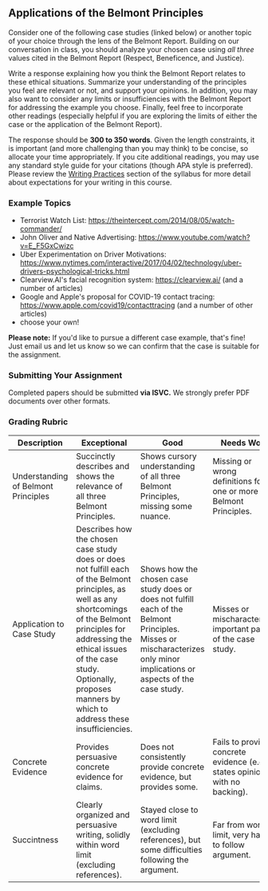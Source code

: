 ## Applications of the Belmont Principles 

Consider one of the following case studies (linked below) or another topic of your choice through the lens of the Belmont Report. Building on our conversation in class, you should analyze your chosen case using *all three* values cited in the Belmont Report (Respect, Beneficence, and Justice). 

Write a response explaining how you think the Belmont Report relates to these ethical situations. Summarize your understanding of the principles you feel are relevant or not, and support your opinions. In addition, you may also want to consider any limits or insufficiencies with the Belmont Report for addressing the example you choose. Finally, feel free to incorporate other readings (especially helpful if you are exploring the limits of either the case or the application of the Belmont Report).

The response should be **300 to 350 words**. Given the length constraints, it is important (and more challenging than you may think) to be concise, so allocate your time appropriately. If you cite additional readings, you may use any standard style guide for your citations (though APA style is preferred). Please review the [Writing Practices](https://github.com/UC-Berkeley-I-School/w231/blob/master/README.md#writing-practices) section of the syllabus for more detail about expectations for your writing in this course.

### Example Topics
* Terrorist Watch List: https://theintercept.com/2014/08/05/watch-commander/
* John Oliver and Native Advertising: https://www.youtube.com/watch?v=E_F5GxCwizc
* Uber Experimentation on Driver Motivations: https://www.nytimes.com/interactive/2017/04/02/technology/uber-drivers-psychological-tricks.html
* Clearview.AI's facial recognition system: https://clearview.ai/ (and a number of articles)
* Google and Apple's proposal for COVID-19 contact tracing: https://www.apple.com/covid19/contacttracing (and a number of other articles)
* choose your own!

**Please note:**
If you'd like to pursue a different case example, that's fine! Just email us and let us know so we can confirm that the case is suitable for the assignment.

### Submitting Your Assignment

Completed papers should be submitted **via ISVC.** We strongly prefer PDF documents over other formats.

### Grading Rubric

Description | Exceptional | Good | Needs Work
-|-|-|-
Understanding of Belmont Principles | Succinctly describes and shows the relevance of all three Belmont Principles. | Shows cursory understanding of all three Belmont Principles, missing some nuance. | Missing or wrong definitions for one or more Belmont Principles.
Application to Case Study | Describes how the chosen case study does or does not fulfill each of the Belmont principles, as well as any shortcomings of the Belmont principles for addressing the ethical issues of the case study. Optionally, proposes manners by which to address these insufficiencies. | Shows how the chosen case study does or does not fulfill each of the Belmont Principles. Misses or mischaracterizes only minor implications or aspects of the case study. | Misses or mischaracterizes important parts of the case study. 
Concrete Evidence | Provides persuasive concrete evidence for claims. | Does not consistently provide concrete evidence, but provides some. | Fails to provide concrete evidence (e.g. states opinions with no backing). 
Succintness | Clearly organized and persuasive writing, solidly within word limit (excluding references). | Stayed close to word limit (excluding references), but some difficulties following the argument. | Far from word limit, very hard to follow argument.
